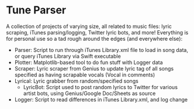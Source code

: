 # Tune Parser

A collection of projects of varying size, all related to music files: lyric scraping, iTunes parsing/logging, Twitter lyric bots, and more! Everything is for personal use so a tad rough around the edges (and everywhere else):

- Parser: Script to run through iTunes Library.xml file to load in song data, or query iTunes Library via Swift executable
- Plotter: Matplotlib-based tool to do fun stuff with Logger data
- Scraper: Lyric scraper from Genius to update lyric tag of all songs specified as having scrapable vocals (Vocal in comments)
- Lyrical: Lyric grabber from random/specified songs
	- LyricBot: Script used to post random lyrics to Twitter for various artist bots, using Genius/Google Doc/Sheets as source
- Logger: Script to read differences in iTunes Library.xml, and log change
